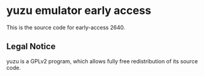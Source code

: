 yuzu emulator early access
=============

This is the source code for early-access 2640.

## Legal Notice

yuzu is a GPLv2 program, which allows fully free redistribution of its source code.